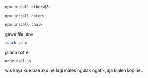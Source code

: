```bash
npm install ethers@5
```

```bash
npm install dotenv
```

```bash
npm install chalk
```
gawe file .env

```bash
touch .env
```
jalana bot`e
```bash
node call.js
```

wis kaya kue bae aku ne lagi males ngutak ngatik, aja klalen kopine..
